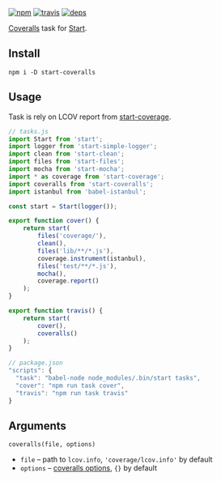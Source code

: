 [![npm](https://img.shields.io/npm/v/start-coveralls.svg?style=flat-square)](https://www.npmjs.com/package/start-coveralls)
[![travis](http://img.shields.io/travis/start-runner/coveralls.svg?style=flat-square)](https://travis-ci.org/start-runner/coveralls)
[![deps](https://img.shields.io/gemnasium/start-runner/coveralls.svg?style=flat-square)](https://gemnasium.com/start-runner/coveralls)

[Coveralls](https://coveralls.io/) task for [Start](https://github.com/start-runner/start).

## Install

```
npm i -D start-coveralls
```

## Usage

Task is rely on LCOV report from [start-coverage](https://github.com/start-runner/coverage).

```js
// tasks.js
import Start from 'start';
import logger from 'start-simple-logger';
import clean from 'start-clean';
import files from 'start-files';
import mocha from 'start-mocha';
import * as coverage from 'start-coverage';
import coveralls from 'start-coveralls';
import istanbul from 'babel-istanbul';

const start = Start(logger());

export function cover() {
    return start(
        files('coverage/'),
        clean(),
        files('lib/**/*.js'),
        coverage.instrument(istanbul),
        files('test/**/*.js'),
        mocha(),
        coverage.report()
    );
}

export function travis() {
    return start(
        cover(),
        coveralls()
    );
}
```

```js
// package.json
"scripts": {
  "task": "babel-node node_modules/.bin/start tasks",
  "cover": "npm run task cover",
  "travis": "npm run task travis"
}
```

## Arguments

`coveralls(file, options)`

* `file` – path to `lcov.info`, `'coverage/lcov.info'` by default
* `options` – [coveralls options](https://github.com/nickmerwin/node-coveralls/blob/master/lib/convertLcovToCoveralls.js), `{}` by default
